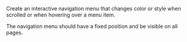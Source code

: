 Create an interactive navigation menu that changes color or style when scrolled or when hovering over a menu item.

The navigation menu should have a fixed position and be visible on all pages.

